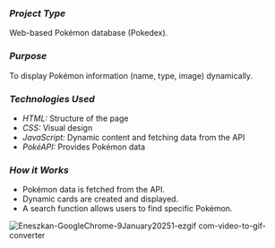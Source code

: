### *Project Type*  
Web-based Pokémon database (Pokedex).

### *Purpose*  
To display Pokémon information (name, type, image) dynamically.

### *Technologies Used*  
- *HTML:* Structure of the page  
- *CSS:* Visual design  
- *JavaScript:* Dynamic content and fetching data from the API  
- *PokéAPI:* Provides Pokémon data

### *How it Works*  
- Pokémon data is fetched from the API.  
- Dynamic cards are created and displayed.  
- A search function allows users to find specific Pokémon.

![Eneszkan-GoogleChrome-9January20251-ezgif com-video-to-gif-converter](https://github.com/user-attachments/assets/a501bb1f-47a7-4e65-8b78-b5a494b4a5eb)
